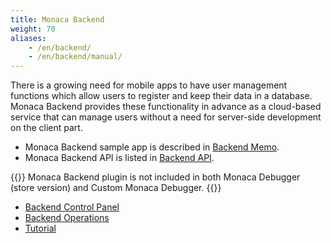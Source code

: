 ```yaml
---
title: Monaca Backend
weight: 70
aliases: 
    - /en/backend/
    - /en/backend/manual/
---
```


There is a growing need for mobile apps to have user management
functions which allow users to register and keep their data in a
database. Monaca Backend provides these functionality in advance as a
cloud-based service that can manage users without a need for server-side
development on the client part.

-   Monaca Backend sample app is described in [Backend Memo](/en/sampleapp/samples/backend_memo).
-   Monaca Backend API is listed in [Backend API](/en/reference/monaca_api/cloud).

{{<note>}}
    Monaca Backend plugin is not included in both Monaca Debugger (store version) and Custom Monaca Debugger.
{{</note>}}

- [Backend Control Panel](control_panel)
- [Backend Operations](control_operations)
- [Tutorial](tutorial)
